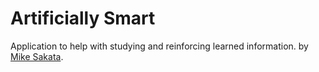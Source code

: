 # Artificially Smart

Application to help with studying and reinforcing learned information.
by [Mike Sakata](http://mikesakata.com/).